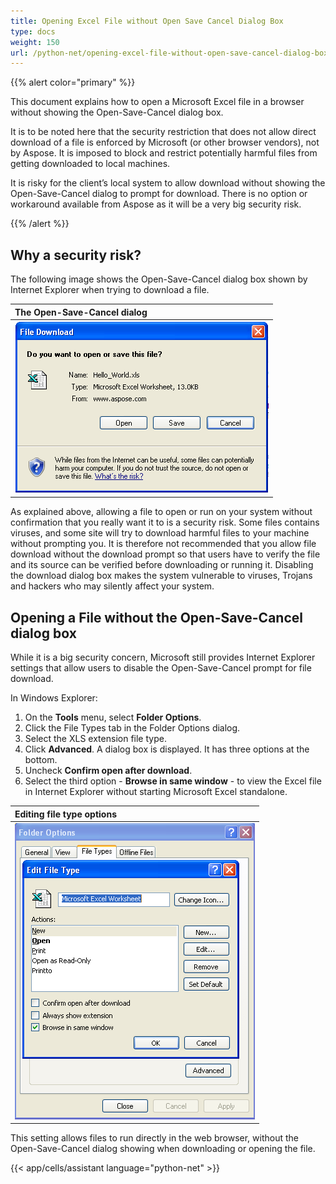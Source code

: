 ```yaml
---
title: Opening Excel File without Open Save Cancel Dialog Box
type: docs
weight: 150
url: /python-net/opening-excel-file-without-open-save-cancel-dialog-box/
---
```


{{% alert color="primary" %}} 

This document explains how to open a Microsoft Excel file in a browser without showing the Open-Save-Cancel dialog box. 

It is to be noted here that the security restriction that does not allow direct download of a file is enforced by Microsoft (or other browser vendors), not by Aspose. It is imposed to block and restrict potentially harmful files from getting downloaded to local machines. 

It is risky for the client’s local system to allow download without showing the Open-Save-Cancel dialog to prompt for download. There is no option or workaround available from Aspose as it will be a very big security risk.

{{% /alert %}} 
## **Why a security risk?**
The following image shows the Open-Save-Cancel dialog box shown by Internet Explorer when trying to download a file.

|**The Open-Save-Cancel dialog**|
| :- |
|![todo:image_alt_text](opening-excel-file-without-open-save-cancel-dialog-box_1.png)|
As explained above, allowing a file to open or run on your system without confirmation that you really want it to is a security risk. Some files contains viruses, and some site will try to download harmful files to your machine without prompting you. It is therefore not recommended that you allow file download without the download prompt so that users have to verify the file and its source can be verified before downloading or running it. Disabling the download dialog box makes the system vulnerable to viruses, Trojans and hackers who may silently affect your system. 
## **Opening a File without the Open-Save-Cancel dialog box**
While it is a big security concern, Microsoft still provides Internet Explorer settings that allow users to disable the Open-Save-Cancel prompt for file download. 

In Windows Explorer:

1. On the **Tools** menu, select **Folder Options**.
1. Click the File Types tab in the Folder Options dialog.
1. Select the XLS extension file type.
1. Click **Advanced**. 
   A dialog box is displayed. It has three options at the bottom.
1. Uncheck **Confirm open after download**.
1. Select the third option - **Browse in same window** - to view the Excel file in Internet Explorer without starting Microsoft Excel standalone. 

|**Editing file type options**|
| :- |
|![todo:image_alt_text](opening-excel-file-without-open-save-cancel-dialog-box_2.png)|
This setting allows files to run directly in the web browser, without the Open-Save-Cancel dialog showing when downloading or opening the file.

{{< app/cells/assistant language="python-net" >}}